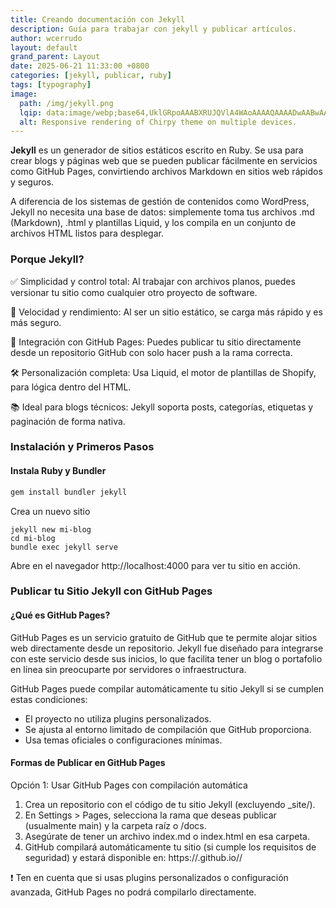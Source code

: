 ```yaml
---
title: Creando documentación con Jekyll
description: Guía para trabajar con jekyll y publicar artículos.
author: wcerrudo
layout: default
grand_parent: Layout
date: 2025-06-21 11:33:00 +0800
categories: [jekyll, publicar, ruby]
tags: [typography]
image:
  path: /img/jekyll.png
  lqip: data:image/webp;base64,UklGRpoAAABXRUJQVlA4WAoAAAAQAAAADwAABwAAQUxQSDIAAAARL0AmbZurmr57yyIiqE8oiG0bejIYEQTgqiDA9vqnsUSI6H+oAERp2HZ65qP/VIAWAFZQOCBCAAAA8AEAnQEqEAAIAAVAfCWkAALp8sF8rgRgAP7o9FDvMCkMde9PK7euH5M1m6VWoDXf2FkP3BqV0ZYbO6NA/VFIAAAA
  alt: Responsive rendering of Chirpy theme on multiple devices.
---
```


**Jekyll** es un generador de sitios estáticos escrito en Ruby. Se usa para crear blogs y páginas web que se pueden publicar fácilmente en servicios como GitHub Pages, convirtiendo archivos Markdown en sitios web rápidos y seguros.

A diferencia de los sistemas de gestión de contenidos como WordPress, Jekyll no necesita una base de datos: simplemente toma tus archivos .md (Markdown), .html y plantillas Liquid, y los compila en un conjunto de archivos HTML listos para desplegar.

### Porque Jekyll?

✅ Simplicidad y control total: Al trabajar con archivos planos, puedes versionar tu sitio como cualquier otro proyecto de software.

🚀 Velocidad y rendimiento: Al ser un sitio estático, se carga más rápido y es más seguro.

🤝 Integración con GitHub Pages: Puedes publicar tu sitio directamente desde un repositorio GitHub con solo hacer push a la rama correcta.

🛠️ Personalización completa: Usa Liquid, el motor de plantillas de Shopify, para lógica dentro del HTML.

📚 Ideal para blogs técnicos: Jekyll soporta posts, categorías, etiquetas y paginación de forma nativa.

<!-- markdownlint-capture -->
<!-- markdownlint-disable -->

### Instalación y Primeros Pasos
#### Instala Ruby y Bundler

```bash
gem install bundler jekyll
```
Crea un nuevo sitio

```
jekyll new mi-blog
cd mi-blog
bundle exec jekyll serve
```

Abre en el navegador http://localhost:4000 para ver tu sitio en acción.

### Publicar tu Sitio Jekyll con GitHub Pages
#### ¿Qué es GitHub Pages?
GitHub Pages es un servicio gratuito de GitHub que te permite alojar sitios web directamente desde un repositorio. Jekyll fue diseñado para integrarse con este servicio desde sus inicios, lo que facilita tener un blog o portafolio en línea sin preocuparte por servidores o infraestructura.

GitHub Pages puede compilar automáticamente tu sitio Jekyll si se cumplen estas condiciones:
- El proyecto no utiliza plugins personalizados.
- Se ajusta al entorno limitado de compilación que GitHub proporciona.
- Usa temas oficiales o configuraciones mínimas.

#### Formas de Publicar en GitHub Pages
Opción 1: Usar GitHub Pages con compilación automática
1. Crea un repositorio con el código de tu sitio Jekyll (excluyendo _site/).
2. En Settings > Pages, selecciona la rama que deseas publicar (usualmente main) y la carpeta raíz o /docs.
3. Asegúrate de tener un archivo index.md o index.html en esa carpeta.
4. GitHub compilará automáticamente tu sitio (si cumple los requisitos de seguridad) y estará disponible en:
https://<tu-usuario>.github.io/<repositorio>/

❗ Ten en cuenta que si usas plugins personalizados o configuración avanzada, GitHub Pages no podrá compilarlo directamente.